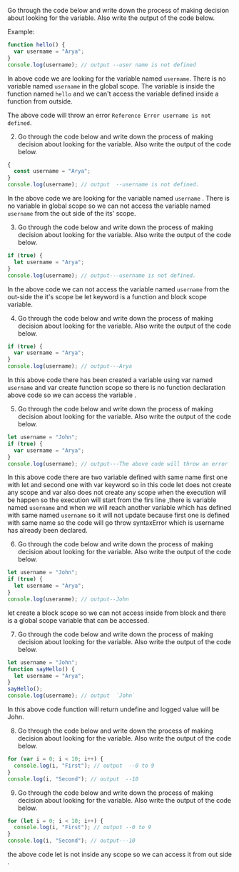 Go through the code below and write down the process of making decision about looking for the variable. Also write the output of the code below.

Example:

```js
function hello() {
  var username = "Arya";
}
console.log(username); // output --user name is not defined
```

In above code we are looking for the variable named `username`. There is no variable named `username` in the global scope. The variable is inside the function named `hello` and we can't access the variable defined inside a function from outside.

The above code will throw an error `Reference Error username is not defined`.

2. Go through the code below and write down the process of making decision about looking for the variable. Also write the output of the code below.

```js
{
  const username = "Arya";
}
console.log(username); // output  --username is not defined.
```

In the above code we are looking for the variable named `username` . There is no variable in global scope so we can not access the variable named `username` from the out side of the its' scope.

3. Go through the code below and write down the process of making decision about looking for the variable. Also write the output of the code below.

```js
if (true) {
  let username = "Arya";
}
console.log(username); // output---username is not defined.
```

In the above code we can not access the variable named `username` from the out-side the it's scope be let keyword is a function and block scope variable.

4. Go through the code below and write down the process of making decision about looking for the variable. Also write the output of the code below.

```js
if (true) {
  var username = "Arya";
}
console.log(username); // output---Arya
```

In this above code there has been created a variable using var named `username` and var create function scope so there is no function declaration above code so we can access the variable .

5. Go through the code below and write down the process of making decision about looking for the variable. Also write the output of the code below.

```js
let username = "John";
if (true) {
  var username = "Arya";
}
console.log(username); // output---The above code will throw an error `syntaxError: username has already been declared`
```
In this above code there are two variable defined with same name first one with let and second one with var keyword so in this code let does not create any scope and var also does not create any scope when the execution will be  happen so the execution will start from the firs line ,there is variable named `username` and when we will reach another variable which has defined with same named `username` so it will not update because first one is defined with same name so the code will go throw syntaxError  which is username has already been declared. 

6. Go through the code below and write down the process of making decision about looking for the variable. Also write the output of the code below.

```js
let username = "John";
if (true) {
  let username = "Arya";
}
console.log(useranme); // output--John
```
let create a block scope so we can not access inside from block  and there is a global scope variable that can be accessed.

7. Go through the code below and write down the process of making decision about looking for the variable. Also write the output of the code below.

```js
let username = "John";
function sayHello() {
  let username = "Arya";
}
sayHello();
console.log(username); // output  `John`
```
In this above code function will return undefine and logged value will be John.

8. Go through the code below and write down the process of making decision about looking for the variable. Also write the output of the code below.

```js
for (var i = 0; i < 10; i++) {
  console.log(i, "First"); // output  --0 to 9
}
console.log(i, "Second"); // output  --10
```

9. Go through the code below and write down the process of making decision about looking for the variable. Also write the output of the code below.

```js
for (let i = 0; i < 10; i++) {
  console.log(i, "First"); // output --0 to 9
}
console.log(i, "Second"); // output---10
```
the above code let is not inside any scope so we can access it from out side .
